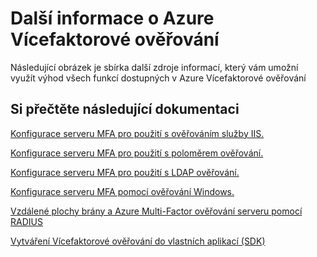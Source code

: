 <properties 
    pageTitle="Azure Vícefaktorové ověřování – Další informace"
    description="Tohle je stránka Azure Multi-Factor authentication, které obsahuje odkazy na další obsah pro Azure Vícefaktorové ověřování.  Tady se dozvíte další témata na Vícefaktorové ověřování."
    services="multi-factor-authentication"
    documentationCenter=""
    authors="kgremban"
    manager="femila"
    editor="curtland"/>

<tags
    ms.service="multi-factor-authentication"
    ms.workload="identity"
    ms.tgt_pltfrm="na"
    ms.devlang="na"
    ms.topic="article"
    ms.date="08/04/2016"
    ms.author="kgremban"/>

# <a name="learn-more-about-azure-multi-factor-authentication"></a>Další informace o Azure Vícefaktorové ověřování


Následující obrázek je sbírka další zdroje informací, který vám umožní využít výhod všech funkcí dostupných v Azure Vícefaktorové ověřování

## <a name="documentation"></a>Si přečtěte následující dokumentaci

[Konfigurace serveru MFA pro použití s ověřováním služby IIS.](https://msdn.microsoft.com/library/azure/dn394291.aspx)

[Konfigurace serveru MFA pro použití s poloměrem ověřování.](https://msdn.microsoft.com/library/azure/dn394299.aspx)

[Konfigurace serveru MFA pro použití s LDAP ověřování.](https://msdn.microsoft.com/library/azure/dn394286.aspx)

[Konfigurace serveru MFA pomocí ověřování Windows.](https://msdn.microsoft.com/library/azure/dn394278.aspx)

[Vzdálené plochy brány a Azure Multi-Factor ověřování serveru pomocí RADIUS](https://msdn.microsoft.com/library/azure/dn394287.aspx)

[Vytváření Vícefaktorové ověřování do vlastních aplikací (SDK)](https://msdn.microsoft.com/library/azure/dn249464.aspx)
